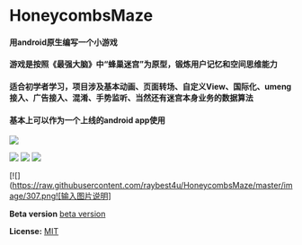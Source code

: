 # HoneycombsMaze
#### 用android原生编写一个小游戏
#### 游戏是按照《最强大脑》中“蜂巢迷宫”为原型，锻炼用户记忆和空间思维能力
#### 适合初学者学习，项目涉及基本动画、页面转场、自定义View、国际化、umeng接入、广告接入、混淆、手势监听、当然还有迷宫本身业务的数据算法
#### 基本上可以作为一个上线的android app使用

[![](https://raw.githubusercontent.com/raybest4u/HoneycombsMaze/master/image/16.png)](https://raw.githubusercontent.com/raybest4u/HoneycombsMaze/master/image/honey-release.apk)

[![](https://raw.githubusercontent.com/raybest4u/HoneycombsMaze/master/image/1.jpg)](https://raw.githubusercontent.com/raybest4u/HoneycombsMaze/master/image/honey-release.apk) [![](https://raw.githubusercontent.com/raybest4u/HoneycombsMaze/master/image/2.jpg)](https://raw.githubusercontent.com/raybest4u/HoneycombsMaze/master/image/honey-release.apk) [![](https://raw.githubusercontent.com/raybest4u/HoneycombsMaze/master/image/4.jpg)](https://raw.githubusercontent.com/raybest4u/HoneycombsMaze/master/image/honey-release.apk)

[![](https://raw.githubusercontent.com/raybest4u/HoneycombsMaze/master/image/307.png![输入图片说明] 

**Beta version** [beta version](https://raw.githubusercontent.com/raybest4u/HoneycombsMaze/master/image/honey-release.apk)

**License:** [MIT](https://opensource.org/licenses/MIT)

